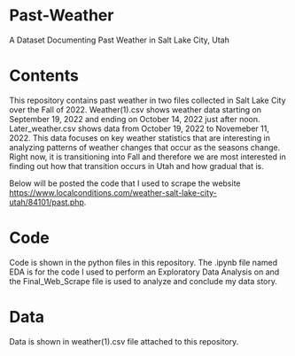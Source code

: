 # Past-Weather
A Dataset Documenting Past Weather in Salt Lake City, Utah

# Contents

This repository contains past weather in two files collected in Salt Lake City over the Fall of 2022. Weather(1).csv shows weather data starting on September 19, 2022 and ending on October 14, 2022 just after noon. Later_weather.csv shows data from October 19, 2022 to Novemeber 11, 2022. This data focuses on key weather statistics that are interesting in analyzing patterns of weather changes that occur as the seasons change. Right now, it is transitioning into Fall and therefore we are most interested in finding out how that transition occurs in Utah and how gradual that is.

Below will be posted the code that I used to scrape the website https://www.localconditions.com/weather-salt-lake-city-utah/84101/past.php. 

# Code 
Code is shown in the python files in this repository. The .ipynb file named EDA is for the code I used to perform an Exploratory Data Analysis on and the Final_Web_Scrape file is used to analyze and conclude my data story.


# Data
Data is shown in weather(1).csv file attached to this repository.
